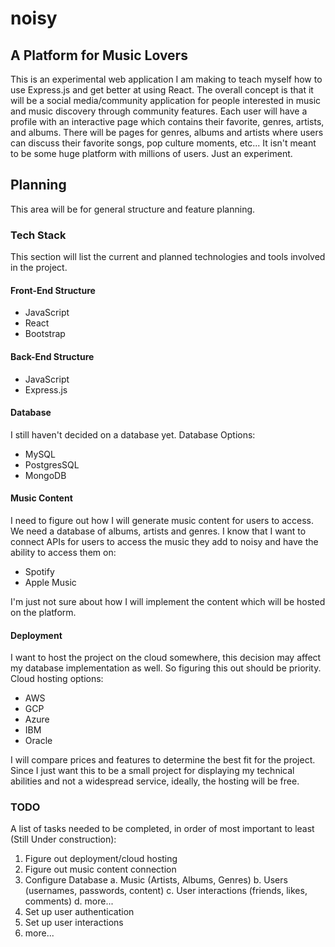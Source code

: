 # noisy
## A Platform for Music Lovers
This is an experimental web application I am making to teach myself how to use Express.js and get better at using React.
The overall concept is that it will be a social media/community application for people interested in music and music discovery through community features.
Each user will have a profile with an interactive page which contains their favorite, genres, artists, and albums.
There will be pages for genres, albums and artists where users can discuss their favorite songs, pop culture moments, etc...
It isn't meant to be some huge platform with millions of users. Just an experiment.

## Planning
This area will be for general structure and feature planning.
### Tech Stack
This section will list the current and planned technologies and tools involved in the project.
#### Front-End Structure
- JavaScript
- React
- Bootstrap
  
#### Back-End Structure
- JavaScript
- Express.js

#### Database
I still haven't decided on a database yet.
Database Options:
- MySQL
- PostgresSQL
- MongoDB

#### Music Content
I need to figure out how I will generate music content for users to access. We need a database of albums, artists and genres.
I know that I want to connect APIs for users to access the music they add to noisy and have the ability to access them on:
- Spotify
- Apple Music

I'm just not sure about how I will implement the content which will be hosted on the platform.

#### Deployment
I want to host the project on the cloud somewhere, this decision may affect my database implementation as well. So figuring this out should be priority.
Cloud hosting options:
- AWS
- GCP
- Azure
- IBM
- Oracle
  
I will compare prices and features to determine the best fit for the project. Since I just want this to be a small project for displaying my technical abilities and not a widespread service, ideally, the hosting will be free.

### TODO
A list of tasks needed to be completed, in order of most important to least (Still Under construction):
1. Figure out deployment/cloud hosting
2. Figure out music content connection
3. Configure Database
  a. Music (Artists, Albums, Genres)
  b. Users (usernames, passwords, content)
  c. User interactions (friends, likes, comments)
  d. more...
4. Set up user authentication
5. Set up user interactions
6. more...
